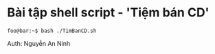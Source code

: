 # Bài tập shell script - 'Tiệm bán CD'

```console
foo@bar:~$ bash ./TimBanCD.sh
```
Auth: Nguyễn An Ninh
